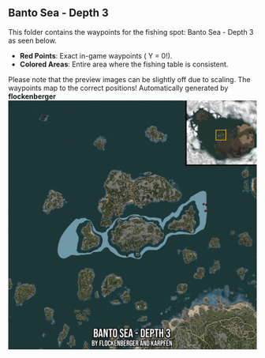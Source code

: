 ## Banto Sea - Depth 3
This folder contains the waypoints for the fishing spot: Banto Sea - Depth 3 as seen below.

- **Red Points**: Exact in-game waypoints ( Y = 0!).
- **Colored Areas**: Entire area where the fishing table is consistent.

Please note that the preview images can be slightly off due to scaling. The waypoints map to the correct positions!
Automatically generated by **flockenberger**
![preview_Banto Sea - Depth 3](./Preview.webp)